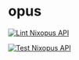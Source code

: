 # opus

[![Lint Nixopus API](https://github.com/raghavyuva/opus/actions/workflows/lint.yaml/badge.svg)](https://github.com/raghavyuva/opus/actions/workflows/lint.yaml)

[![Test Nixopus API](https://github.com/raghavyuva/opus/actions/workflows/test.yaml/badge.svg)](https://github.com/raghavyuva/opus/actions/workflows/test.yaml)